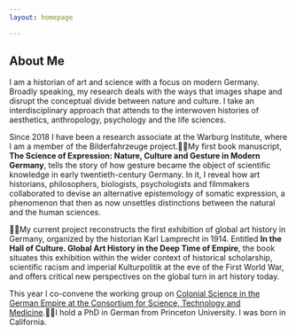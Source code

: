 ```yaml
---
layout: homepage

---
```

## About Me

I am a historian of art and science with a focus on modern Germany. Broadly speaking, my research deals with the ways that images shape and disrupt the conceptual divide between nature and culture. I take an interdisciplinary approach that attends to the interwoven histories of aesthetics, anthropology, psychology and the life sciences. 

Since 2018 I have been a research associate at the Warburg Institute, where I am a member of the Bilderfahrzeuge project.My first book manuscript, **The Science of Expression: Nature, Culture and Gesture in Modern Germany**, tells the story of how gesture became the object of scientific knowledge in early twentieth-century Germany. In it, I reveal how art historians, philosophers, biologists, psychologists and filmmakers collaborated to devise an alternative epistemology of somatic expression, a phenomenon that then as now unsettles distinctions between the natural and the human sciences. 

My current project reconstructs the first exhibition of global art history in Germany, organized by the historian Karl Lamprecht in 1914. Entitled **In the Hall of Culture. Global Art History in the Deep Time of Empire**, the book situates this exhibition within the wider context of historical scholarship, scientific racism and imperial Kulturpolitik at the eve of the First World War, and offers critical new perspectives on the global turn in art history today.

This year I co-convene the working group on [Colonial Science in the German Empire at the Consortium for Science, Technology and Medicine](https://www.chstm.org/content/colonial-science-german-empire-0).I hold a PhD in German from Princeton University. I was born in California.